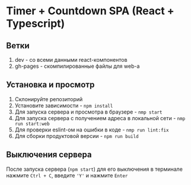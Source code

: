 # Timer + Countdown SPA (React + Typescript)

## Ветки

1. dev - со всеми данными react-компонентов
2. gh-pages - скомпилированные файлы для web-а

## Установка и просмотр

1. Склонируйте репозиторий
2. Установите зависимости - `npm install`
3. Для запуска сервера и просмотра в браузере - `nmp start`
4. Для запуска сервера c получением адреса в локальной сети - `nmp run start:web`
5. Для проверки eslint-ом на ошибки в коде - `nmp run lint:fix`
6. Для сборки продуктовой версии - `npm run build`

## Выключения сервера

После запуска сервера (`npm start`) для его выключения в терминале нажмите `Ctrl + C`, введите `'Y'` и нажмите `Enter`
